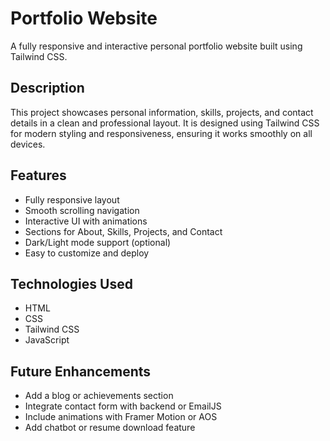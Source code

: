 # Portfolio Website

A fully responsive and interactive personal portfolio website built using Tailwind CSS.

## Description
This project showcases personal information, skills, projects, and contact details in a clean and professional layout. It is designed using Tailwind CSS for modern styling and responsiveness, ensuring it works smoothly on all devices.

## Features
- Fully responsive layout  
- Smooth scrolling navigation  
- Interactive UI with animations  
- Sections for About, Skills, Projects, and Contact  
- Dark/Light mode support (optional)  
- Easy to customize and deploy  

## Technologies Used
- HTML  
- CSS  
- Tailwind CSS  
- JavaScript  

## Future Enhancements
- Add a blog or achievements section  
- Integrate contact form with backend or EmailJS  
- Include animations with Framer Motion or AOS  
- Add chatbot or resume download feature  
